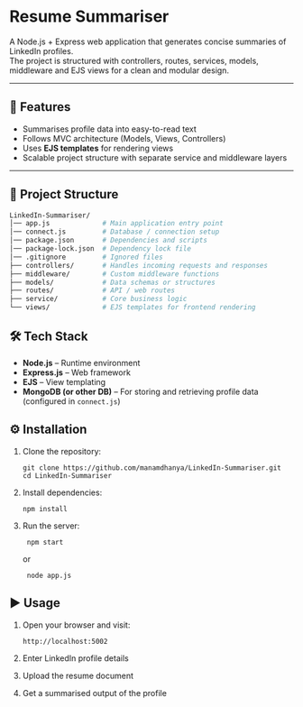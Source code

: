 # Resume Summariser

A Node.js + Express web application that generates concise summaries of LinkedIn profiles.  
The project is structured with controllers, routes, services, models, middleware and EJS views for a clean and modular design.

---

## 🚀 Features

- Summarises profile data into easy-to-read text  
- Follows MVC architecture (Models, Views, Controllers)  
- Uses **EJS templates** for rendering views  
- Scalable project structure with separate service and middleware layers  

---

## 📂 Project Structure

```bash
LinkedIn-Summariser/
│── app.js             # Main application entry point
│── connect.js         # Database / connection setup
│── package.json       # Dependencies and scripts
│── package-lock.json  # Dependency lock file
│── .gitignore         # Ignored files
├── controllers/       # Handles incoming requests and responses
├── middleware/        # Custom middleware functions
├── models/            # Data schemas or structures
├── routes/            # API / web routes
├── service/           # Core business logic
└── views/             # EJS templates for frontend rendering
```


## 🛠️ Tech Stack

- **Node.js** – Runtime environment  
- **Express.js** – Web framework  
- **EJS** – View templating  
- **MongoDB (or other DB)** – For storing and retrieving profile data (configured in `connect.js`)  

## ⚙️ Installation

1. Clone the repository:
   ```
   git clone https://github.com/manamdhanya/LinkedIn-Summariser.git
   cd LinkedIn-Summariser
   ```

3. Install dependencies:
   ```
   npm install
   ```
   
5. Run the server:
   ```
    npm start
   ```
   or
   
   ```
    node app.js
   ```
   

## ▶️ Usage

1. Open your browser and visit:

   ```
   http://localhost:5002
   ```
2. Enter LinkedIn profile details
3. Upload the resume document
4. Get a summarised output of the profile
